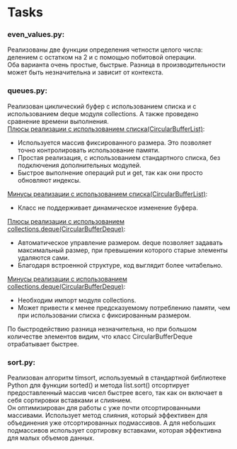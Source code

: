 # Tasks
### even_values.py:  
Реализованы две функции определения четности целого числа: делением с остатком на 2 и с помощью побитовой операции.  
Оба варианта очень простые, быстрые. Разница в производительности может быть незначительна и зависит от контекста.

### queues.py:
Реализован циклический буфер с использованием списка и с использованием deque модуля collections. А также проведено сравнение времени выполнения.  
<ins>Плюсы реализации с использованием списка(CircularBufferList)</ins>:  
* Используется массив фиксированного размера. Это позволяет точно контролировать использование памяти.  
* Простая реализация, с использованием стандартного списка, без подключения дополнительных модулей.  
* Быстрое выполнение операций put и get, так как они просто обновляют индексы.  

<ins>Минусы реализации с использованием списка(CircularBufferList)</ins>:  
* Класс не поддерживает динамическое изменение буфера.  

<ins>Плюсы реализации с использованием collections.deque(CircularBufferDeque)</ins>:  
* Автоматическое управление размером. deque позволяет задавать максимальный размер, при превышении которого старые элементы удаляются сами.  
* Благодаря встроенной структуре, код выглядит более читабельно.  

<ins>Минусы реализации с использованием collections.deque(CircularBufferDeque)</ins>:  
* Необходим импорт модуля collections.  
* Может привести к менее предсказуемому потреблению памяти, чем при использовании списка с фиксированным размером.

По быстродействию разница незначительна, но при большом количестве элементов видим, что класс CircularBufferDeque отрабатывает быстрее.

### sort.py:
Реализован алгоритм timsort, используемый в стандартной библиотеке Python для функции sorted() и метода list.sort() отсортирует предоставленный массив чисел быстрее всего, так как он включает в себя сортировки вставками и слиянием.  
Он оптимизирован для работы с уже почти отсортированными массивами. Использует метод слияния, который эффективен для объединения уже отсортированных подмассивов. А для небольших подмассивов использует сортировку вставками, которая эффективна для малых объемов данных.
